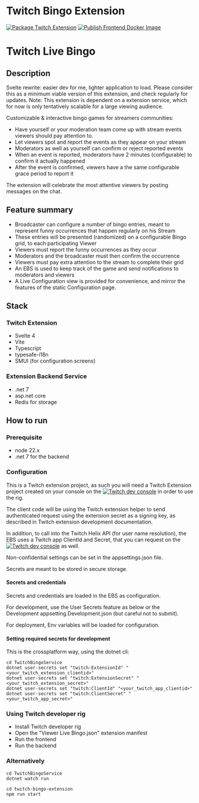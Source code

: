 # Twitch Bingo Extension

[![Package Twitch Extension](https://github.com/ccorsano/TwitchBingoExtension/actions/workflows/package_twitchext.js.yml/badge.svg?branch=main)](https://github.com/ccorsano/TwitchBingoExtension/actions/workflows/package_twitchext.js.yml)
[![Publish Frontend Docker Image](https://github.com/ccorsano/TwitchBingoExtension/actions/workflows/docker-publish-frontend.yml/badge.svg)](https://github.com/ccorsano/TwitchBingoExtension/actions/workflows/docker-publish-frontend.yml)

# Twitch Live Bingo

## Description

Svelte rewrite: easier dev for me, lighter application to load.
Please consider this as a minimum viable version of this extension, and check regularly for updates.
Note: This extension is dependent on a extension service, which for now is only tentatively scalable for a large viewing audience.

Customizable & interactive bingo games for streamers communities:
- Have yourself or your moderation team come up with stream events viewers should pay attention to.
- Let viewers spot and report the events as they appear on your stream
- Moderators as well as yourself can confirm or reject reported events
- When an event is reported, moderators have 2 minutes (configurable) to confirm it actually happened
- After the event is confirmed, viewers have a the same configurable grace period to report it

The extension will celebrate the most attentive viewers by posting messages on the chat.

## Feature summary

- Broadcaster can configure a number of bingo entries, meant to represent funny occurrences that happen regularly on his Stream
- These entries will be presented (randomized) on a configurable Bingo grid, to each participating Viewer
- Viewers must report the funny occurrences as they occur
- Moderators and the broadcaster must then confirm the occurrence
- Viewers must pay extra attention to the stream to complete their grid
- An EBS is used to keep track of the game and send notifications to moderators and viewers
- A Live Configuration view is provided for convenience, and mirror the features of the static Configuration page.

## Stack

### Twitch Extension
- Svelte 4
- Vite
- Typescript
- typesafe-i18n
- SMUI (for configuration screens)

### Extension Backend Service
- .net 7
- asp.net core
- Redis for storage

## How to run
### Prerequisite
- node 22.x
- .net 7 for the backend

### Configuration

This is a Twitch extension project, as such you will need a Twitch Extension project created on your console on the [![Twitch dev console](https://dev.twitch.tv)](https://dev.twitch.tv) in order to use the rig.

The client code will be using the Twitch extension helper to send authenticated request using the extension secret as a signing key, as described in Twitch extension development documentation.

In addition, to call into the Twitch Helix API (for user name resolution), the EBS uses a Twitch app ClientId and Secret, that you can request on the [![Twitch dev console](https://dev.twitch.tv)](https://dev.twitch.tv) as well.

Non-confidential settings can be set in the appsettings.json file.

Secrets are meant to be stored in secure storage.


#### Secrets and credentials

Secrets and credentials are loaded in the EBS as configuration.

For development, use the User Secrets feature as below or the Development appsetting.Development.json (but careful not to submit).

For deployment, Env variables will be loaded for configuration.

#### Setting required secrets for development

This is the crossplatform way, using the dotnet cli:
```
cd TwitchBingoService
dotnet user-secrets set "twitch:ExtensionId" "<your_twitch_extension_clientid>"
dotnet user-secrets set "twitch:ExtensionSecret" "<your_twitch_extension_secret>"
dotnet user-secrets set "twitch:ClientId" "<your_twitch_app_clientid>"
dotnet user-secrets set "twitch:ClientSecret" "<your_twitch_app_secret>"
```

### Using Twitch developer rig
- Install Twitch developer rig
- Open the "Viewer Live Bingo.json" extension manifest
- Run the frontend
- Run the backend

### Alternatively
```
cd TwitchBingoService
dotnet watch run

cd twitch-bingo-extension
npm run start
```
